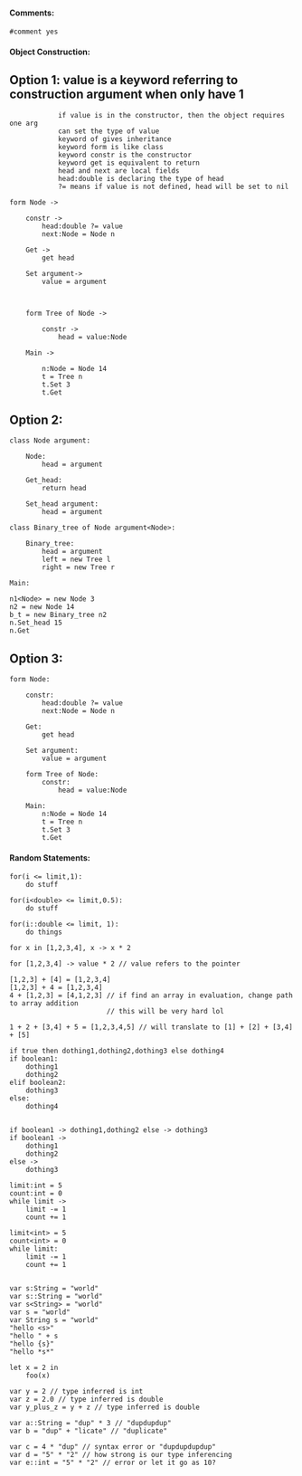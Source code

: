 #### Comments:

    #comment yes

#### Object Construction:

## Option 1:    value is a keyword referring to construction argument when only have 1
                if value is in the constructor, then the object requires one arg
                can set the type of value
                keyword of gives inheritance
                keyword form is like class
                keyword constr is the constructor
                keyword get is equivalent to return 
                head and next are local fields
                head:double is declaring the type of head
                ?= means if value is not defined, head will be set to nil

    form Node ->

        constr ->
            head:double ?= value
            next:Node = Node n

        Get ->
            get head

        Set argument->
            value = argument



        form Tree of Node ->

            constr ->
                head = value:Node

        Main ->

            n:Node = Node 14
            t = Tree n
            t.Set 3
            t.Get

## Option 2:

    class Node argument:

        Node:
            head = argument

        Get_head:
            return head

        Set_head argument:
            head = argument

    class Binary_tree of Node argument<Node>:

        Binary_tree:
            head = argument
            left = new Tree l
            right = new Tree r
        
    Main:

    n1<Node> = new Node 3
    n2 = new Node 14
    b_t = new Binary_tree n2
    n.Set_head 15
    n.Get

## Option 3:
    
    form Node:
        
        constr:
            head:double ?= value
            next:Node = Node n

        Get:
            get head

        Set argument:
            value = argument

        form Tree of Node:
            constr:
                head = value:Node

        Main:
            n:Node = Node 14
            t = Tree n
            t.Set 3
            t.Get


#### Random Statements:

    for(i <= limit,1):
        do stuff

    for(i<double> <= limit,0.5):
        do stuff
    
    for(i::double <= limit, 1):
        do things

    for x in [1,2,3,4], x -> x * 2

    for [1,2,3,4] -> value * 2 // value refers to the pointer

    [1,2,3] + [4] = [1,2,3,4]
    [1,2,3] + 4 = [1,2,3,4]
    4 + [1,2,3] = [4,1,2,3] // if find an array in evaluation, change path to array addition
                            // this will be very hard lol

    1 + 2 + [3,4] + 5 = [1,2,3,4,5] // will translate to [1] + [2] + [3,4] + [5]

    if true then dothing1,dothing2,dothing3 else dothing4
    if boolean1:
        dothing1
        dothing2
    elif boolean2:
        dothing3
    else:
        dothing4


    if boolean1 -> dothing1,dothing2 else -> dothing3
    if boolean1 ->
        dothing1
        dothing2
    else ->
        dothing3

    limit:int = 5
    count:int = 0
    while limit ->
        limit -= 1
        count += 1

    limit<int> = 5
    count<int> = 0
    while limit:
        limit -= 1
        count += 1


    var s:String = "world"
    var s::String = "world"
    var s<String> = "world"
    var s = "world"
    var String s = "world"
    "hello <s>"
    "hello " + s
    "hello {s}"
    "hello *s*"

    let x = 2 in
        foo(x)

    var y = 2 // type inferred is int
    var z = 2.0 // type inferred is double
    var y_plus_z = y + z // type inferred is double

    var a::String = "dup" * 3 // "dupdupdup"
    var b = "dup" + "licate" // "duplicate"
    
    var c = 4 * "dup" // syntax error or "dupdupdupdup"
    var d = "5" * "2" // how strong is our type inferencing
    var e::int = "5" * "2" // error or let it go as 10?
    
